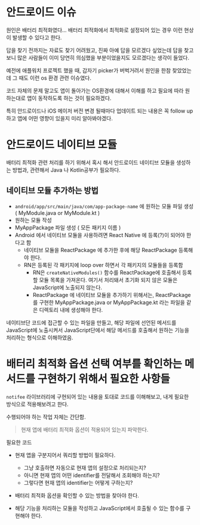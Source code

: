 # 안드로이드 이슈

원인은 배터리 최적화였다... 배터리 최적화에서 최적화로 설정되어 있는 경우 이런 현상이 발생할 수 있다고 한다.

답을 찾기 전까지는 자료도 찾기 어려웠고, 진짜 아예 답을 모르겠다 싶었는데 답을 찾고보니 많은 사람들이 이미 당연히 의심했을 부분이었을지도 모르겠다는 생각이 들었다.

예전에 애플워치 프로젝트 했을 때, 갑자기 picker가 버벅거려서 원인을 한참 찾았었는데 그 때도 이런 os 환경 관련 이슈였다.

코드 자체의 문제 말고도 앱이 돌아가는 OS환경에 대해서 이해를 하고 필요에 따라 원하는대로 앱이 동작하도록 하는 것이 필요하겠다.

특히 안드로이드나 iOS 메이저 버전 변경 될때마다 업데이트 되는 내용은 꼭 follow up하고 앱에 어떤 영향이 있을지 미리 알아봐야겠다.

# 안드로이드 네이티브 모듈

배터리 최적화 관련 처리를 하기 위해서 혹시 해서 안드로이드 네이티브 모듈을 생성하는 방법과, 관련해서 Java 나 Kotlin공부가 필요하다.

## 네이티브 모듈 추가하는 방법

- `android/app/src/main/java/com/app-package-name` 에 원하는 모듈 파일 생성 ( MyModule.java or MyModule.kt )
- 원하는 모듈 작성
- MyAppPackage 파일 생성 ( 모든 패키지 이름 )
- Android 에서 네이티브 모듈을 사용하려면 React Native 에 등록(?)이 되어야 한다고 함
  - 네이티브 모듈을 ReactPackage 에 추가한 후에 해당 ReactPackage 등록해야 한다.
  - RN은 등록된 각 패키지에 loop over 하면서 각 패키지의 모듈들을 등록함
    - RN은 `createNativeModules()` 함수를 ReactPackage에 호출해서 등록할 모듈 목록을 가져온다. 여기서 처리돼서 초기화 되지 않은 모듈은 JavaScript에 노출되지 않는다.
    - ReactPackage 에 네이티브 모듈을 추가하기 위해서는, ReactPackage를 구현한 MyAppPackage.java or MyAppPackage.kt 라는 파일을 같은 디렉토리 내에 생성해야 한다.

네이티브단 코드에 접근할 수 있는 파일을 만들고, 해당 파일에 선언된 메서드를 JavaScript에 노출시켜서 JavaScript단에서 해당 메서드를 호출해서 원하는 기능을 처리하는 형식으로 이해하였음.

# 배터리 최적화 옵션 선택 여부를 확인하는 메서드를 구현하기 위해서 필요한 사항들

`notifee` 라이브러리에 구현되어 있는 내용을 토대로 코드를 이해해보고, 내게 필요한 방식으로 적용해보려고 한다.

수행되어야 하는 작업 자체는 간단함.

> 현재 앱에 배터리 최적화 옵션이 적용되어 있는지 파악한다.

필요한 코드

- 현재 앱을 구분지어서 쿼리할 방법이 필요하다.

  - 그냥 호출하면 자동으로 현재 앱의 설정으로 처리되는지?
  - 아니면 현재 앱의 어떤 identifier를 전달해서 조회해야 하는지?
  - 그렇다면 현재 앱의 identifier는 어떻게 구하는지?

- 배터리 최적화 옵션을 확인할 수 있는 방법을 찾아야 한다.

- 해당 기능을 처리하는 모듈을 작성하고 JavaScript에서 호출될 수 있는 함수를 구현해야 한다.
